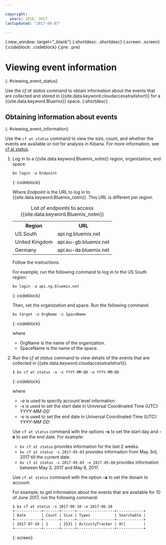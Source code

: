 ```yaml
---

copyright:
  years: 2016, 2017
lastupdated: "2017-09-07"

---
```


{:new_window: target="_blank"}
{:shortdesc: .shortdesc}
{:screen: .screen}
{:codeblock: .codeblock}
{:pre: .pre}

# Viewing event information
{: #viewing_event_status}

Use the *cf at status* command to obtain information about the events that are collected and stored in {{site.data.keyword.cloudaccesstrailshort}} for a {{site.data.keyword.Bluemix}} space.
{:shortdesc}

## Obtaining information about events
{: #viewing_event_information}

Use the `cf at status` command to view the size, count, and whether the events are available or not for analysis in Kibana. For more information, see [cf at status](/docs/services/cloud-activity-tracker/cli/at_cli.html#status).

1. Log in to a {{site.data.keyword.Bluemix_notm}} region, organization, and space. 

    ```
    bx login -a Endpoint
    ```
    {: codeblock}
	
	Where *Endpoint* is the URL to log in to {{site.data.keyword.Bluemix_notm}}. This URL is different per region.
	
	<table>
	    <caption>List of endpoints to access {{site.data.keyword.Bluemix_notm}}</caption>
		<tr>
		  <th>Region</th>
		  <th>URL</th>
		</tr>
		<tr>
		  <td>US South</td>
		  <td>api.ng.bluemix.net</td>
		</tr>
		<tr>
		  <td>United Kingdom</td>
		  <td>api.eu-gb.bluemix.net</td>
		</tr>
		<tr>
		  <td>Germany</td>
		  <td>api.eu-de.bluemix.net</td>
		</tr>
	</table>

    Follow the instructions. 

    For example, run the following command to log in to the US South region:
	
	```
	bx login -a api.ng.bluemix.net
	```
	{: codeblock}
	
	Then, set the organization and space. Run the following command:

    ```
    bx target -o OrgName -s SpaceName
    ```
   {: codeblock}

    where

    * OrgName is the name of the organization.
    * SpaceName is the name of the space.
    
2. Run the *cf at status* command to view details of the events that are collected in {{site.data.keyword.cloudaccesstrailshort}}.

    ```
    $ bx cf at status -a -s YYYY-MM-DD -e YYYY-MM-DD 
    ```
    {: codeblock}
    
    where
    
    * *-a* is used to specify account level information
    * *-s* is used to set the start date in Universal Coordinated Time (UTC): *YYYY-MM-DD*
    * *-e* is used to set the end date in Universal Coordinated Time (UTC): *YYYY-MM-DD*
    	
	Use `cf at status` command with the options **-s** to set the start day and **-e** to set the end date. For example:

    * `bx cf at status` provides information for the last 2 weeks.
    * `bx cf at status -s 2017-05-03` provides information from May 3rd, 2017 till the current date.
    * `bx cf at status -s 2017-05-03 -e 2017-05-08` provides information between May 3, 2017 and May 8, 2017. 
 
    Use `cf at status` command with the option **-a** to set the donain to account.
	
    For example, to get information about the events that are available for 10 of June 2017, run the following command:
    
    ```
    $ bx cf at status -s 2017-06-10 -e 2017-06-10
    +------------+-------+------+-----------------+------------+
    | Date       | Count | Size | Types           | Searchable |
    +------------+-------+------+-----------------+------------+
    | 2017-07-10 | 1     | 2531 | ActivityTracker | All        |
    +------------+-------+------+-----------------+------------+
    ```
    {: screen}
	









